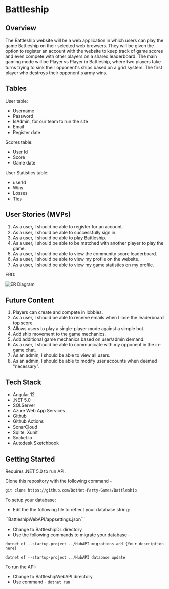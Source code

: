 # Battleship

## Overview

The Battleship website will be a web application in which users can play the game Battleship on their selected web browsers. They will be given the option to register an account with the website to keep track of game scores and even compete with other players on a shared leaderboard. The main gaming mode will be Player vs Player in Battleship, where two players take turns trying to sink their opponent&#39;s ships based on a grid system. The first player who destroys their opponent&#39;s army wins.

## Tables

User table:
  - Username 
  - Password
  - IsAdmin, for our team to run the site
  - Email 
  - Register date

Scores table:
  - User Id
  - Score
  - Game date

User Statistics table:
  - userId
  - Wins
  - Losses
  - Ties

## User Stories (MVPs)
1. As a user, I should be able to register for an account.
2. As a user, I should be able to successfully sign in.
3. As a user, I should be able to play Battleship.
4. As a user, I should be able to be matched with another player to play the game.
5. As a user, I should be able to view the community score leaderboard.
6. As a user, I should be able to view my profile on the website.
7. As a user, I should be able to view my game statistics on my profile.

ERD:

 ![ER Diagram](https://cdn.discordapp.com/attachments/667131265773731903/870729388939968512/unknown.png)
 
## Future Content 
1. Players can create and compete in lobbies.
2. As a user, I should be able to receive emails when I lose the leaderboard top score.
3. Allows users to play a single-player mode against a simple bot.
4. Add ship movement to the game mechanics.
5. Add additional game mechanics based on user/admin demand.
6. As a user, I should be able to communicate with my opponent in the in-game chat.
7. As an admin, I should be able to view all users.
8. As an admin, I should be able to modify user accounts when deemed &quot;necessary&quot;.

## Tech Stack
- Angular 12
- .NET 5.0
- SQLServer
- Azure Web App Services
- Github
- Github Actions
- SonarCloud
- Sqlite, Xunit
- Socket.io
- Autodesk Sketchbook

## Getting Started
Requires .NET 5.0 to run API.

Clone this repository with the following command - 

``git clone https://github.com/DotNet-Party-Games/Battleship``

To setup your database:
* Edit the the following file to reflect your database string: 

``BattleshipWebAPI/appsettings.json```

* Change to BattleshipDL directory
* Use the following commands to migrate your database -

``dotnet ef --startup-project ../HubAPI migrations add {Your description here}``

``dotnet ef --startup-project ../HubAPI database update``

To run the API:
* Change to BattleshipWebAPI directory
* Use command - ``dotnet run``
